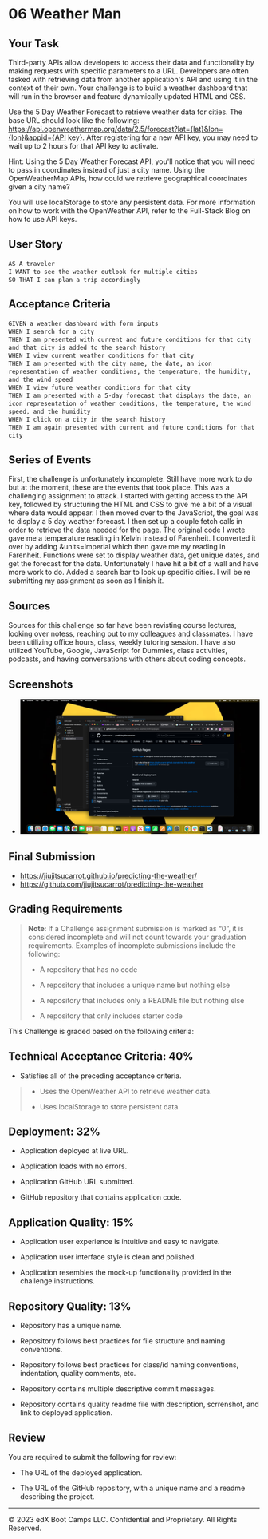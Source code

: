# 06 Weather Man

## Your Task

Third-party APIs allow developers to access their data and functionality by making requests with specific parameters to a URL. Developers are often tasked with retrieving data from another application's API and using it in the context of their own. Your challenge is to build a weather dashboard that will run in the browser and feature dynamically updated HTML and CSS.

Use the 5 Day Weather Forecast to retrieve weather data for cities. The base URL should look like the following: https://api.openweathermap.org/data/2.5/forecast?lat={lat}&lon={lon}&appid={API key}. After registering for a new API key, you may need to wait up to 2 hours for that API key to activate.

Hint: Using the 5 Day Weather Forecast API, you'll notice that you will need to pass in coordinates instead of just a city name. Using the OpenWeatherMap APIs, how could we retrieve geographical coordinates given a city name?

You will use localStorage to store any persistent data. For more information on how to work with the OpenWeather API, refer to the Full-Stack Blog on how to use API keys.

## User Story

```
AS A traveler
I WANT to see the weather outlook for multiple cities
SO THAT I can plan a trip accordingly
```

## Acceptance Criteria

```
GIVEN a weather dashboard with form inputs
WHEN I search for a city
THEN I am presented with current and future conditions for that city and that city is added to the search history
WHEN I view current weather conditions for that city
THEN I am presented with the city name, the date, an icon representation of weather conditions, the temperature, the humidity, and the wind speed
WHEN I view future weather conditions for that city
THEN I am presented with a 5-day forecast that displays the date, an icon representation of weather conditions, the temperature, the wind speed, and the humidity
WHEN I click on a city in the search history
THEN I am again presented with current and future conditions for that city

```

## Series of Events

First, the challenge is unfortunately incomplete. Still have more work to do but at the moment, these are the events that took place. This was a challenging assignment to attack. I started with getting access to the API key, followed by structuring the HTML and CSS to give me a bit of a visual where data would appear. I then moved over to the JavaScript, the goal was to display a 5 day weather forecast. I then set up a couple fetch calls in order to retrieve the data needed for the page. The original code I wrote gave me a temperature reading in Kelvin instead of Farenheit. I converted it over by adding &units=imperial which then gave me my reading in Farenheit. Functions were set to display weather data, get unique dates, and get the forecast for the date. Unfortunately I have hit a bit of a wall and have more work to do. Added a search bar to look up specific cities. I will be re submitting my assignment as soon as I finish it. 



## Sources 

Sources for this challenge so far have been revisting course lectures, looking over notess, reaching out to my colleagues and classmates. I have been utilizing office hours, class, weekly tutoring session. I have also utilized YouTube, Google, JavaScript for Dummies, class activities, podcasts, and having conversations with others about coding concepts.


## Screenshots

* ![Alt text](<Screenshot 2023-07-27 at 11.46.53 PM (2).png>)

## Final Submission

* https://jiujitsucarrot.github.io/predicting-the-weather/
* https://github.com/jiujitsucarrot/predicting-the-weather

## Grading Requirements

> **Note**: If a Challenge assignment submission is marked as “0”, it is considered incomplete and will not count towards your graduation requirements. Examples of incomplete submissions include the following:
>
> * A repository that has no code
>
> * A repository that includes a unique name but nothing else
>
> * A repository that includes only a README file but nothing else
>
> * A repository that only includes starter code

This Challenge is graded based on the following criteria:

## Technical Acceptance Criteria: 40%

* Satisfies all of the preceding acceptance criteria.
>
> * Uses the OpenWeather API to retrieve weather data.
>
> * Uses localStorage to store persistent data.

## Deployment: 32%

* Application deployed at live URL.

* Application loads with no errors.

* Application GitHub URL submitted.

* GitHub repository that contains application code.

## Application Quality: 15%

* Application user experience is intuitive and easy to navigate.

* Application user interface style is clean and polished.

* Application resembles the mock-up functionality provided in the challenge instructions.

## Repository Quality: 13%

* Repository has a unique name.

* Repository follows best practices for file structure and naming conventions.

* Repository follows best practices for class/id naming conventions, indentation, quality comments, etc.

* Repository contains multiple descriptive commit messages.

* Repository contains quality readme file with description, scrrenshot, and link to deployed application.

## Review

You are required to submit the following for review:

* The URL of the deployed application.

* The URL of the GitHub repository, with a unique name and a readme describing the project.

---
© 2023 edX Boot Camps LLC. Confidential and Proprietary. All Rights Reserved.

